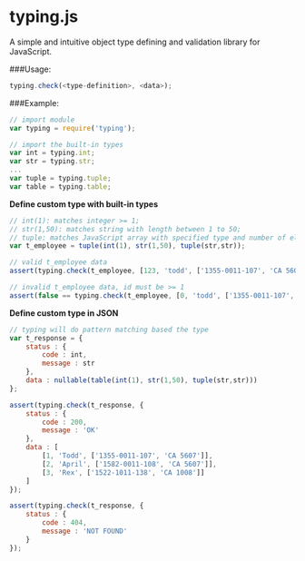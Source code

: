 typing.js
=========

A simple and intuitive object type defining and validation library for JavaScript.

###Usage:

```Javascript
typing.check(<type-definition>, <data>);
```

###Example:

```JavaScript
// import module
var typing = require('typing');

// import the built-in types
var int = typing.int;
var str = typing.str;
...
var tuple = typing.tuple;
var table = typing.table;
````

**Define custom type with built-in types**

```JavaScript
// int(1): matches integer >= 1;
// str(1,50): matches string with length between 1 to 50;
// tuple: matches JavaScript array with specified type and number of elements
var t_employee = tuple(int(1), str(1,50), tuple(str,str));

// valid t_employee data
assert(typing.check(t_employee, [123, 'todd', ['1355-0011-107', 'CA 5607']]));

// invalid t_employee data, id must be >= 1
assert(false == typing.check(t_employee, [0, 'todd', ['1355-0011-107', 'CA 5607']]));
```

**Define custom type in JSON**

```JavaScript
// typing will do pattern matching based the type
var t_response = {
    status : {
        code : int,
        message : str
    },
    data : nullable(table(int(1), str(1,50), tuple(str,str)))
};

assert(typing.check(t_response, {
    status : { 
        code : 200, 
        message : 'OK'
    },
    data : [
        [1, 'Todd', ['1355-0011-107', 'CA 5607']],
        [2, 'April', ['1582-0011-108', 'CA 5607']],
        [3, 'Rex', ['1522-1011-138', 'CA 1008']]
    ]
});

assert(typing.check(t_response, {
    status : { 
        code : 404, 
        message : 'NOT FOUND'
    }
});
```
